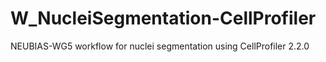 # W_NucleiSegmentation-CellProfiler
NEUBIAS-WG5 workflow for nuclei segmentation using CellProfiler 2.2.0
